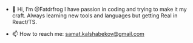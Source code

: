 - 👋 Hi, I’m @Fatdrfrog
I have passion in coding and trying to make it my craft. Always learning new tools and languages but getting Real in React/TS.

- 📫 How to reach me: samat.kalshabekov@gmail.com
